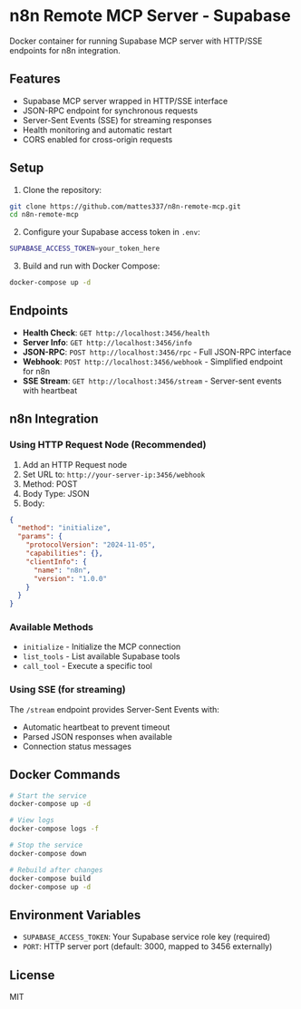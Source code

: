 # n8n Remote MCP Server - Supabase

Docker container for running Supabase MCP server with HTTP/SSE endpoints for n8n integration.

## Features

- Supabase MCP server wrapped in HTTP/SSE interface
- JSON-RPC endpoint for synchronous requests
- Server-Sent Events (SSE) for streaming responses
- Health monitoring and automatic restart
- CORS enabled for cross-origin requests

## Setup

1. Clone the repository:
```bash
git clone https://github.com/mattes337/n8n-remote-mcp.git
cd n8n-remote-mcp
```

2. Configure your Supabase access token in `.env`:
```bash
SUPABASE_ACCESS_TOKEN=your_token_here
```

3. Build and run with Docker Compose:
```bash
docker-compose up -d
```

## Endpoints

- **Health Check**: `GET http://localhost:3456/health`
- **Server Info**: `GET http://localhost:3456/info`
- **JSON-RPC**: `POST http://localhost:3456/rpc` - Full JSON-RPC interface
- **Webhook**: `POST http://localhost:3456/webhook` - Simplified endpoint for n8n
- **SSE Stream**: `GET http://localhost:3456/stream` - Server-sent events with heartbeat

## n8n Integration

### Using HTTP Request Node (Recommended)
1. Add an HTTP Request node
2. Set URL to: `http://your-server-ip:3456/webhook`
3. Method: POST
4. Body Type: JSON
5. Body:
```json
{
  "method": "initialize",
  "params": {
    "protocolVersion": "2024-11-05",
    "capabilities": {},
    "clientInfo": {
      "name": "n8n",
      "version": "1.0.0"
    }
  }
}
```

### Available Methods
- `initialize` - Initialize the MCP connection
- `list_tools` - List available Supabase tools
- `call_tool` - Execute a specific tool

### Using SSE (for streaming)
The `/stream` endpoint provides Server-Sent Events with:
- Automatic heartbeat to prevent timeout
- Parsed JSON responses when available
- Connection status messages

## Docker Commands

```bash
# Start the service
docker-compose up -d

# View logs
docker-compose logs -f

# Stop the service
docker-compose down

# Rebuild after changes
docker-compose build
docker-compose up -d
```

## Environment Variables

- `SUPABASE_ACCESS_TOKEN`: Your Supabase service role key (required)
- `PORT`: HTTP server port (default: 3000, mapped to 3456 externally)

## License

MIT